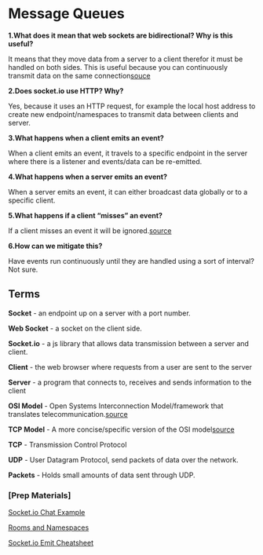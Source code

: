 # Message Queues

**1.What does it mean that web sockets are bidirectional? Why is this useful?**

It means that they move data from a server to a client therefor it must be handled on both sides. This is useful because you can continuously transmit data on the same connection[souce](https://stackoverflow.com/questions/12366651/how-the-websocket-bi-directional-concept-work)

**2.Does socket.io use HTTP? Why?** 

Yes, because it uses an HTTP request, for example the local host address to create new endpoint/namespaces to transmit data between clients and server.

**3.What happens when a client emits an event?**

When a client emits an event, it travels to a specific endpoint in the server where there is a listener and events/data can be re-emitted.

**4.What happens when a server emits an event?**

When a server emits an event, it can either broadcast data globally or to a specific client.

**5.What happens if a client “misses” an event?**

If a client misses an event it will be ignored.[source](https://stackoverflow.com/questions/32816290/what-happens-with-unhandled-socket-io-events)

**6.How can we mitigate this?**

Have events run continuously until they are handled using a sort of interval?Not sure.

## Terms

**Socket** - an endpoint up on a server with a port number.

**Web Socket** - a socket on the client side.

**Socket.io** - a js library that allows data transmission between a server and client.

**Client** - the web browser where requests from a user are sent to the server

**Server** - a program that connects to, receives and sends information to the client

**OSI Model** - Open Systems Interconnection Model/framework that translates telecommunication.[source](https://en.wikipedia.org/wiki/OSI_model)

**TCP Model** - A more concise/specific version of the OSI model[source](https://www.geeksforgeeks.org/tcp-ip-model/)

**TCP** - Transmission Control Protocol

**UDP** - User Datagram Protocol, send packets of data over the network.

**Packets** - Holds small amounts of data sent through UDP.

### [Prep Materials]

[Socket.io Chat Example](https://socket.io/get-started/chat/)

[Rooms and Namespaces](https://socket.io/docs/rooms-and-namespaces/)

[Socket.io Emit Cheatsheet](https://socket.io/docs/emit-cheatsheet/)